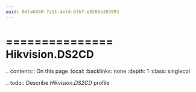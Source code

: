 ```yaml
---
uuid: 0dfa6840-7a11-4efd-8fb7-e8286a383993
---
```



===============
Hikvision.DS2CD
===============

.. contents:: On this page
    :local:
    :backlinks: none
    :depth: 1
    :class: singlecol

.. todo::
    Describe *Hikvision.DS2CD* profile
